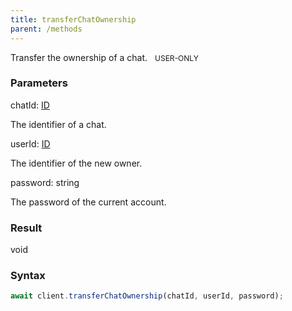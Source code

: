 ```yaml
---
title: transferChatOwnership
parent: /methods
---
```


Transfer the ownership of a chat.<span class="select-none"> <span class="inline-flex w-fit items-center" style="font-size:12px;white-space:nowrap;word-break:keep-all;"><span class="w-fit bg-dbt select-none text-fgt" style="padding:2px 8px;border-radius:12px;">USER-ONLY</span></span> </span>

### Parameters 

<div class="flex flex-col gap-3"><div><div class="font-mono" id="p_chatId" data-anchor><span class="font-bold">chatId</span><span class="opacity-50">:</span> <a href="/gh/types/id"  >ID</a></div><div class="pl-3"><div class="no-margin">

The identifier of a chat.

</div></div></div><div><div class="font-mono" id="p_userId" data-anchor><span class="font-bold">userId</span><span class="opacity-50">:</span> <a href="/gh/types/id"  >ID</a></div><div class="pl-3"><div class="no-margin">

The identifier of the new owner.

</div></div></div><div><div class="font-mono" id="p_password" data-anchor><span class="font-bold">password</span><span class="opacity-50">:</span> <span>string</span></div><div class="pl-3"><div class="no-margin">

The password of the current account.

</div></div></div></div>

### Result 

<div class="font-mono"><span>void</span></div>

### Syntax

```ts
await client.transferChatOwnership(chatId, userId, password);
```



